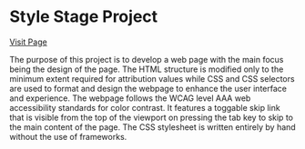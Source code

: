 <h1>Style Stage Project</h1>
<p><a href="https://cyber-adr.github.io/stylestage-buttons/">Visit Page</a></p>
<p>The purpose of this project is to develop a web page with the main focus being the design of the page. The HTML structure is modified only to the minimum extent required for attribution values while CSS and CSS selectors are used to format and design the webpage to enhance the user interface and experience. The webpage follows the WCAG level AAA web accessibility standards for color contrast. It features a toggable skip link that is visible from the top of the viewport on pressing the tab key to skip to the main content of the page. The CSS stylesheet is written entirely by hand without the use of frameworks.</p>

